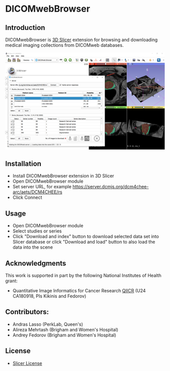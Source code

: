 # DICOMwebBrowser

## Introduction

DICOMwebBrowser is [3D Slicer](http://slicer.org/) extension for browsing and downloading medical imaging collections from DICOMweb databases.

![](Docs/Screenshot01.png)

## Installation

- Install DICOMwebBrowser extension in 3D Slicer
- Open DICOMwebBrowser module
- Set server URL, for example https://server.dcmjs.org/dcm4chee-arc/aets/DCM4CHEE/rs
- Click Connect

## Usage
- Open DICOMwebBrowser module
- Select studies or series
- Click "Download and index" button to download selected data set into Slicer database or click "Download and load" button to also load the data into the scene

## Acknowledgments

This work is supported in part by the following National Institutes of Health grant:

* Quantitative Image Informatics for Cancer Research [QIICR](http://qiicr.org/) (U24 CA180918, PIs Kikinis and Fedorov)

## Contributors:

* Andras Lasso (PerkLab, Queen's)
* Alireza Mehrtash (Brigham and Women's Hospital)
* Andrey Fedorov (Brigham and Women's Hospital)

## License

* [Slicer License](http://www.slicer.org/pages/LicenseText)
